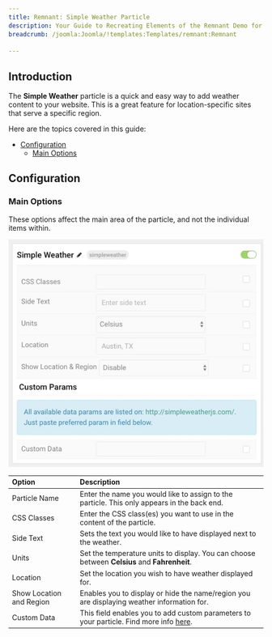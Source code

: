 ```yaml
---
title: Remnant: Simple Weather Particle
description: Your Guide to Recreating Elements of the Remnant Demo for Joomla
breadcrumb: /joomla:Joomla/!templates:Templates/remnant:Remnant

---
```


## Introduction

The **Simple Weather** particle is a quick and easy way to add weather content to your website. This is a great feature for location-specific sites that serve a specific region.

Here are the topics covered in this guide:

* [Configuration](#configuration)
    - [Main Options](#main-options)

## Configuration

### Main Options 

These options affect the main area of the particle, and not the individual items within.

![](assets/particle_simpleweather2.jpg)

| Option                   | Description                                                                                                           |
| :-----                   | :-----                                                                                                                |
| Particle Name            | Enter the name you would like to assign to the particle. This only appears in the back end.                           |
| CSS Classes              | Enter the CSS class(es) you want to use in the content of the particle.                                               |
| Side Text                | Sets the text you would like to have displayed next to the weather.                                                   |
| Units                    | Set the temperature units to display. You can choose between **Celsius** and **Fahrenheit**.                          |
| Location                 | Set the location you wish to have weather displayed for.                                                              |
| Show Location and Region | Enables you to display or hide the name/region you are displaying weather information for.                            |
| Custom Data              | This field enables you to add custom parameters to your particle. Find more info [here](http://simpleweatherjs.com/). |


